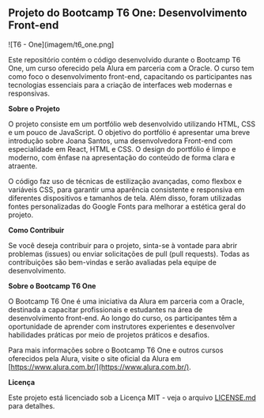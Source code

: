 ## Projeto do Bootcamp T6 One: Desenvolvimento Front-end

![T6 - One](imagem/t6_one.png]

Este repositório contém o código desenvolvido durante o Bootcamp T6 One, um curso oferecido pela Alura em parceria com a Oracle. O curso tem como foco o desenvolvimento front-end, capacitando os participantes nas tecnologias essenciais para a criação de interfaces web modernas e responsivas.

**Sobre o Projeto**

O projeto consiste em um portfólio web desenvolvido utilizando HTML, CSS e um pouco de JavaScript. O objetivo do portfólio é apresentar uma breve introdução sobre Joana Santos, uma desenvolvedora Front-end com especialidade em React, HTML e CSS. O design do portfólio é limpo e moderno, com ênfase na apresentação do conteúdo de forma clara e atraente.

O código faz uso de técnicas de estilização avançadas, como flexbox e variáveis CSS, para garantir uma aparência consistente e responsiva em diferentes dispositivos e tamanhos de tela. Além disso, foram utilizadas fontes personalizadas do Google Fonts para melhorar a estética geral do projeto.

**Como Contribuir**

Se você deseja contribuir para o projeto, sinta-se à vontade para abrir problemas (issues) ou enviar solicitações de pull (pull requests). Todas as contribuições são bem-vindas e serão avaliadas pela equipe de desenvolvimento.

**Sobre o Bootcamp T6 One**

O Bootcamp T6 One é uma iniciativa da Alura em parceria com a Oracle, destinada a capacitar profissionais e estudantes na área de desenvolvimento front-end. Ao longo do curso, os participantes têm a oportunidade de aprender com instrutores experientes e desenvolver habilidades práticas por meio de projetos práticos e desafios.

Para mais informações sobre o Bootcamp T6 One e outros cursos oferecidos pela Alura, visite o site oficial da Alura em [https://www.alura.com.br/](https://www.alura.com.br/).

**Licença**

Este projeto está licenciado sob a Licença MIT - veja o arquivo [LICENSE.md](LICENSE.md) para detalhes.
